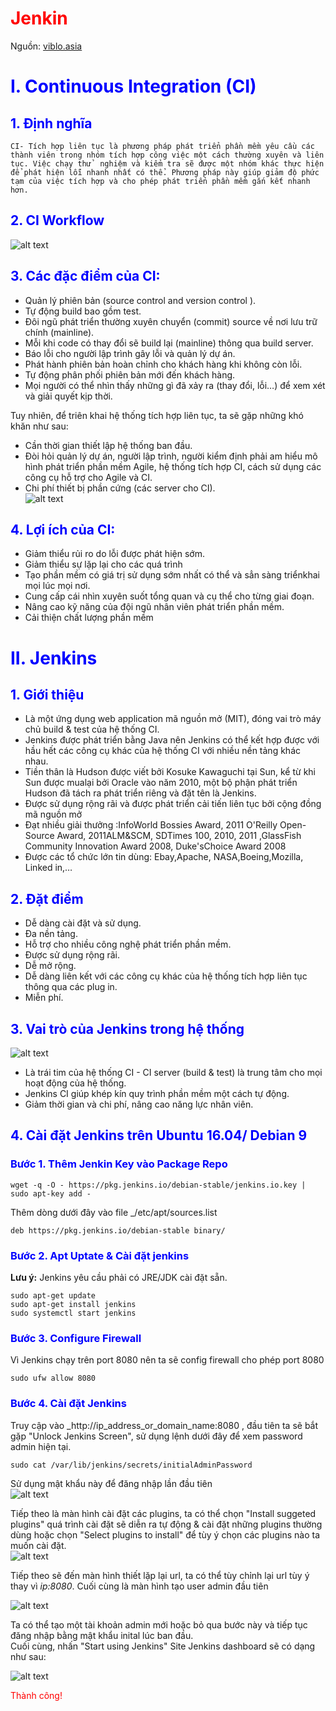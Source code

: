 # <span style="color:red"> Jenkin </span>
 Nguồn: [viblo.asia](https://viblo.asia/p/continuous-integration-with-jenkins-bai-1-gioi-thieu-ve-ci-va-jenkins-OeVKBggEZkW)

 # <span style="color:blue"> I.  Continuous Integration (CI) </span>
 ## <span style="color:blue"> 1. Định nghĩa </span>
    CI- Tích hợp liên tục là phương pháp phát triển phần mềm yêu cầu các thành viên trong nhóm tích hợp công việc một cách thường xuyên và liên tục. Việc chạy thử  nghiệm và kiểm tra sẽ được một nhóm khác thực hiện để phát hiện lỗi nhanh nhất có thể. Phương pháp này giúp giảm độ phức tạm của việc tích hợp và cho phép phát triển phần mềm gắn kết nhanh hơn.

## <span style="color:blue"> 2. CI Workflow </span> 
![alt text](/doc/figure/ci_workflow.jpg)

##  <span style="color:blue"> 3. Các đặc điểm của CI: </span>
* Quản lý phiên bản (source control and version control ).
* Tự động build bao gồm test.
* Đôi ngũ phát triển thường xuyên chuyển (commit) source về nơi lưu trữ chính (mainline).
* Mỗi khi code có thay đổi sẽ build lại (mainline) thông qua build server.
* Báo lỗi cho người lập trình gây lỗi và quản lý dự án.
* Phát hành phiên bản hoàn chỉnh cho khách hàng khi không còn lỗi.
* Tự động phân phối phiên bản mới đến khách hàng.
* Mọi người có thể nhìn thấy những gì đã xảy ra (thay đổi, lỗi…) để xem xét và giải quyết kịp thời.

Tuy nhiên, để triên khai hệ thống tích hợp liên tục, ta sẽ gặp những khó khăn như sau:
* Cần thời gian thiết lập hệ thống ban đầu.
* Đòi hỏi quản lý dự án, người lập trình, người kiểm định phải am hiểu mô hình phát triển phần mềm Agile, hệ thống tích hợp CI, cách sử dụng các công cụ hỗ trợ cho Agile và CI.
* Chi phí thiết bị phần cứng (các server cho CI).\
![alt text](/doc/figure/Agile.jpg)

##  <span style="color:blue"> 4. Lợi ích của CI: </span>
* Giảm thiểu rủi ro do lỗi được phát hiện sớm.
* Giảm thiểu sự lặp lại cho các quá trình
* Tạo phần mềm có giá trị sử dụng sớm nhất có thể và sẳn sàng triểnkhai mọi lúc mọi nơi.
* Cung cấp cái nhìn xuyên suốt tổng quan và cụ thể cho từng giai đoạn.
* Nâng cao kỹ năng của đội ngũ nhân viên phát triển phần mềm.
* Cải thiện chất lượng phần mềm

 # <span style="color:blue"> II. Jenkins </span>
 ## <span style="color:blue"> 1. Giới thiệu </span>
* Là một ứng dụng web application mã nguồn mở (MIT), đóng vai trò máy chủ build & test của hệ thống CI.
* Jenkins được phát triển bằng Java nên Jenkins có thể kết hợp được với hầu hết các công cụ khác của hệ thống CI với nhiều nền tảng khác nhau.
* Tiền thân là Hudson được viết bởi Kosuke Kawaguchi tại Sun, kể từ khi Sun được mualại bởi Oracle vào năm 2010, một bộ phận phát triển Hudson đã tách ra phát triển riêng và đặt tên là Jenkins.
* Được sử dụng rộng rãi và được phát triển cải tiến liên tục bởi cộng đồng mã nguồn mở
* Đạt nhiều giải thưởng :InfoWorld Bossies Award, 2011 O'Reilly Open-Source Award, 2011ALM&SCM, SDTimes 100, 2010, 2011 ,GlassFish Community Innovation Award 2008, Duke'sChoice Award 2008
* Được các tổ chức lớn tin dùng: Ebay,Apache, NASA,Boeing,Mozilla, Linked in,…
## <span style="color:blue"> 2. Đặt điểm </span>
* Dễ dàng cài đặt và sử dụng.
* Đa nền tảng.
* Hỗ trợ cho nhiều công nghệ phát triển phần mềm.
* Được sử dụng rộng rãi.
* Dễ mở rộng.
* Dễ dàng liên kết với các công cụ khác của hệ thống tích hợp liên tục thông qua các plug in.
* Miễn phí.

## <span style="color:blue"> 3. Vai trò của Jenkins trong hệ thống </span>
![alt text](/doc/figure/jenkins.png)

* Là trái tim của hệ thống CI - CI server (build & test) là trung tâm cho mọi hoạt động của hệ thống.
* Jenkins CI giúp khép kín quy trình phần mềm một cách tự động. 
* Giảm thời gian và chi phí, nâng cao năng lực nhân viên.

## <span style="color:blue"> 4. Cài đặt Jenkins trên Ubuntu 16.04/ Debian 9 </span>
### <span style="color:blue"> Bước 1. Thêm Jenkin Key vào Package Repo </span>
```
wget -q -O - https://pkg.jenkins.io/debian-stable/jenkins.io.key | sudo apt-key add -
```
Thêm dòng dưới đây vào file _/etc/apt/sources.list
```
deb https://pkg.jenkins.io/debian-stable binary/
```
### <span style="color:blue"> Bước 2. Apt Uptate & Cài đặt jenkins </span>
**Lưu ý:** Jenkins yêu cầu phải có JRE/JDK cài đặt sẵn.

```
sudo apt-get update
sudo apt-get install jenkins
sudo systemctl start jenkins
```
### <span style="color:blue"> Bước 3. Configure Firewall </span>
Vì Jenkins chạy trên port 8080 nên ta sẽ config firewall cho phép port 8080 
```
sudo ufw allow 8080
```

### <span style="color:blue"> Bước 4. Cài đặt Jenkins </span>
Truy cập vào _http://ip_address_or_domain_name:8080 , đầu tiên ta sẽ bắt gặp "Unlock Jenkins Screen", sử dụng lệnh dưới đây để xem password admin hiện tại. 
```
sudo cat /var/lib/jenkins/secrets/initialAdminPassword
```
Sử dụng mật khẩu này để đăng nhập lần đầu tiên\
![alt text](/doc/figure/jenkins1.png)

Tiếp theo là màn hình cài đặt các plugins, ta có thể chọn "Install suggeted plugins" quá trình cài đặt sẽ diễn ra tự động & cài đặt những plugins thường dùng hoặc chọn "Select plugins to install" để  tùy ý chọn các plugins nào ta muốn cài đặt.\
![alt text](/doc/figure/jenkins-plugins.png)

Tiếp theo sẽ đến màn hình thiết lặp lại url, ta có thể  tùy chỉnh lại url tùy ý thay vì _ip:8080_. Cuối cùng là màn hình tạo user admin đầu tiên 

![alt text](/doc/figure/jenkins2.png)

Ta có thể  tạo một tài khoản admin mới hoặc bỏ qua bước này và tiếp tục đăng nhập bằng mật khẩu inital lúc ban đầu.\
Cuối cùng, nhấn "Start using Jenkins" Site Jenkins dashboard sẽ có dạng như sau:

![alt text](/doc/figure/jenkins3.png)

<span style="color:red"> Thành công! </span>